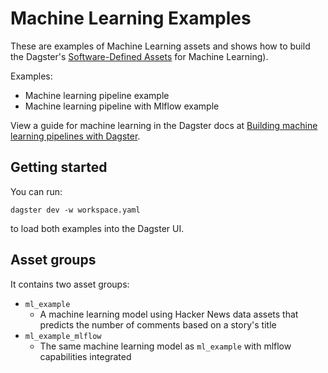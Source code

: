 # Machine Learning Examples

These are examples of Machine Learning assets and shows how to build the Dagster's [Software-Defined Assets](https://docs.dagster.io/concepts/assets/software-defined-assets) for Machine Learning). 

Examples:
- Machine learning pipeline example
- Machine learning pipeline with Mlflow example 

View a guide for machine learning in the Dagster docs at [Building machine learning pipelines with Dagster](https://docs.dagster.io/guides/dagster/ml-pipeline).

## Getting started

You can run:

```
dagster dev -w workspace.yaml
```

to load both examples into the Dagster UI.

## Asset groups

It contains two asset groups:

- `ml_example`
  - A machine learning model using Hacker News data assets that predicts the number of comments based on a story's title
- `ml_example_mlflow`
  - The same machine learning model as `ml_example` with mlflow capabilities integrated 


